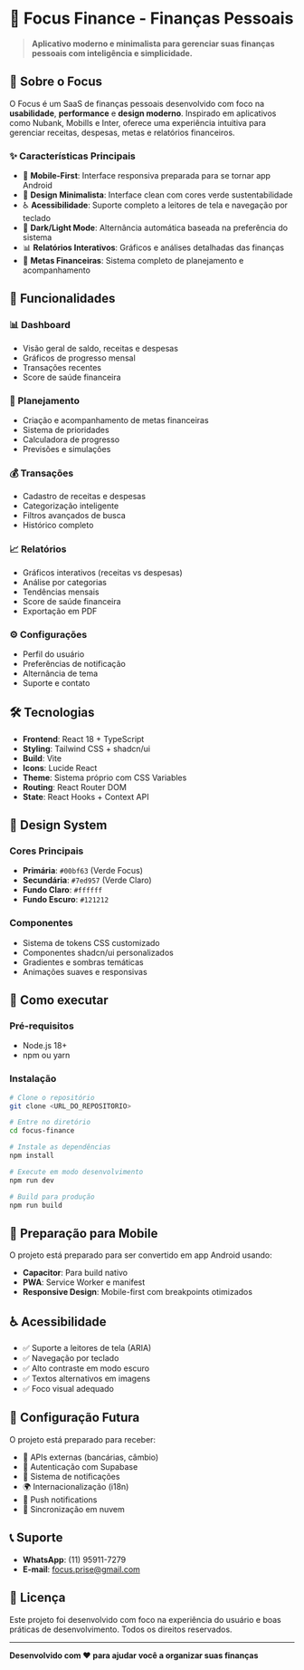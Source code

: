 # 💚 Focus Finance - Finanças Pessoais

> **Aplicativo moderno e minimalista para gerenciar suas finanças pessoais com inteligência e simplicidade.**

## 🎯 Sobre o Focus

O Focus é um SaaS de finanças pessoais desenvolvido com foco na **usabilidade**, **performance** e **design moderno**. Inspirado em aplicativos como Nubank, Mobills e Inter, oferece uma experiência intuitiva para gerenciar receitas, despesas, metas e relatórios financeiros.

### ✨ Características Principais

- 📱 **Mobile-First**: Interface responsiva preparada para se tornar app Android
- 🎨 **Design Minimalista**: Interface clean com cores verde sustentabilidade
- ♿ **Acessibilidade**: Suporte completo a leitores de tela e navegação por teclado
- 🌙 **Dark/Light Mode**: Alternância automática baseada na preferência do sistema
- 📊 **Relatórios Interativos**: Gráficos e análises detalhadas das finanças
- 🎯 **Metas Financeiras**: Sistema completo de planejamento e acompanhamento

## 🚀 Funcionalidades

### 📊 Dashboard
- Visão geral de saldo, receitas e despesas
- Gráficos de progresso mensal
- Transações recentes
- Score de saúde financeira

### 🎯 Planejamento
- Criação e acompanhamento de metas financeiras
- Sistema de prioridades
- Calculadora de progresso
- Previsões e simulações

### 💰 Transações
- Cadastro de receitas e despesas
- Categorização inteligente
- Filtros avançados de busca
- Histórico completo

### 📈 Relatórios
- Gráficos interativos (receitas vs despesas)
- Análise por categorias
- Tendências mensais
- Score de saúde financeira
- Exportação em PDF

### ⚙️ Configurações
- Perfil do usuário
- Preferências de notificação
- Alternância de tema
- Suporte e contato

## 🛠️ Tecnologias

- **Frontend**: React 18 + TypeScript
- **Styling**: Tailwind CSS + shadcn/ui
- **Build**: Vite
- **Icons**: Lucide React
- **Theme**: Sistema próprio com CSS Variables
- **Routing**: React Router DOM
- **State**: React Hooks + Context API

## 🎨 Design System

### Cores Principais
- **Primária**: `#00bf63` (Verde Focus)
- **Secundária**: `#7ed957` (Verde Claro)
- **Fundo Claro**: `#ffffff`
- **Fundo Escuro**: `#121212`

### Componentes
- Sistema de tokens CSS customizado
- Componentes shadcn/ui personalizados
- Gradientes e sombras temáticas
- Animações suaves e responsivas

## 🚀 Como executar

### Pré-requisitos
- Node.js 18+ 
- npm ou yarn

### Instalação
```bash
# Clone o repositório
git clone <URL_DO_REPOSITORIO>

# Entre no diretório
cd focus-finance

# Instale as dependências
npm install

# Execute em modo desenvolvimento
npm run dev

# Build para produção
npm run build
```

## 📱 Preparação para Mobile

O projeto está preparado para ser convertido em app Android usando:
- **Capacitor**: Para build nativo
- **PWA**: Service Worker e manifest
- **Responsive Design**: Mobile-first com breakpoints otimizados

## ♿ Acessibilidade

- ✅ Suporte a leitores de tela (ARIA)
- ✅ Navegação por teclado
- ✅ Alto contraste em modo escuro
- ✅ Textos alternativos em imagens
- ✅ Foco visual adequado

## 🔧 Configuração Futura

O projeto está preparado para receber:
- 🔌 APIs externas (bancárias, câmbio)
- 🔐 Autenticação com Supabase
- 📧 Sistema de notificações
- 🌍 Internacionalização (i18n)
- 📱 Push notifications
- 💾 Sincronização em nuvem

## 📞 Suporte

- **WhatsApp**: (11) 95911-7279
- **E-mail**: focus.prise@gmail.com

## 📄 Licença

Este projeto foi desenvolvido com foco na experiência do usuário e boas práticas de desenvolvimento. Todos os direitos reservados.

---

**Desenvolvido com ❤️ para ajudar você a organizar suas finanças**
